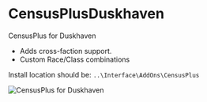 # CensusPlusDuskhaven
 CensusPlus for Duskhaven

* Adds cross-faction support.
* Custom Race/Class combinations

Install location should be: `..\Interface\AddOns\CensusPlus`

![CensusPlus for Duskhaven](https://github.com/SylvieWoW/CensusPlusDuskhaven/blob/master/Preview.png)
